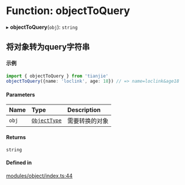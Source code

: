 # Function: objectToQuery

▸ **objectToQuery**(`obj`): `string`

## 将对象转为query字符串
 #### 示例
 ``` ts
import { objectToQuery } from 'tianjie'
objectToQuery({name: 'loclink', age: 18}) // => name=loclink&age18
```

#### Parameters

| Name | Type | Description |
| :------ | :------ | :------ |
| `obj` | [`ObjectType`](../types/ObjectType.md) | 需要转换的对象 |

#### Returns

`string`

#### Defined in

[modules/object/index.ts:44](https://github.com/loclink/tianjie/blob/a2260de/src/modules/object/index.ts#L44)
